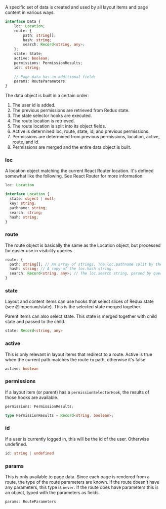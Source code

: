 A specific set of data is created and used by all layout items and page content in various ways.

```typescript
interface Data {
	loc: Location;
	route: {
		path: string[];
		hash: string;
		search: Record<string, any>;
	};
	state: State;
	active: boolean;
	permissions: PermissionResults;
	id?: string;
  
	// Page data has an additional field:
	params: RouteParameters;
}
```

The data object is built in a certain order:
1. The user id is added.
2. The previous permissions are retrieved from Redux state.
3. The state selector hooks are executed.
4. The route location is retrieved.
5. The route location is split into its object fields.
6. Active is determined loc, route, state, id, and previous permissions.
7. Permissions are determined from previous permissions, location, active, route, and id.
8. Permissions are merged and the entire data object is built.

### loc
A location object matching the current React Router location. It's defined somewhat like the following. See React Router for more information.

```typescript
loc: Location
```

```typescript
interface Location {
  state: object | null;
  key: string;
  pathname: string;
  search: string;
  hash: string;
}
```

### route
The route object is basically the same as the Location object, but processed for easier use in visibility queries.
```typescript
route: {
  path: string[]; // An array of strings. The loc.pathname split by the '/' character.
  hash: string; // A copy of the loc.hash string.
  search: Record<string, any>; // The loc.search string, parsed by queryString.parse(). See node package 'querystring'.
}
```

### state
Layout and content items can use hooks that select slices of Redux state (see @imperium/state). This is the selected state merged together.

Parent items can also select state. This state is merged together with child state and passed to the child.

```typescript
state: Record<string, any>
```

### active
This is only relevant in layout items that redirect to a route. Active is true when the current path matches the route `to` path, otherwise it's false.

```typescript
active: boolean
```

### permissions
If a layout item (or parent) has a `permissionSelectorHook`, the results of those hooks are available.

```typescript
permissions: PermissionResults;
```

```typescript
type PermissionResults = Record<string, boolean>;
```

### id
If a user is currently logged in, this will be the id of the user. Otherwise undefined.

```typescript
id: string | undefined
```

### params
This is only available to page data. Since each page is rendered from a route, the type of the route parameters are known.
If the route doesn't have any parameters, this type is `never`. If the route does have parameters this is an object, typed with
the parameters as fields.

```typescript
params: RouteParameters
```
